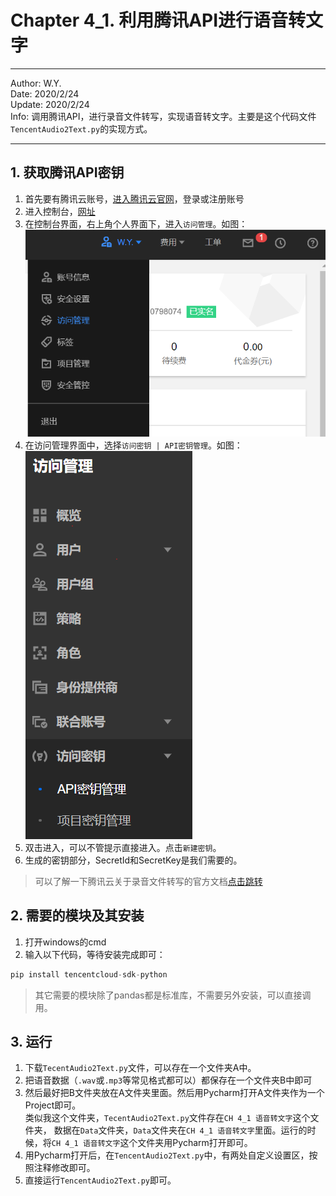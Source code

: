 # Chapter 4_1. 利用腾讯API进行语音转文字

----
Author: W.Y.  
Date: 2020/2/24  
Update: 2020/2/24  
Info: 调用腾讯API，进行录音文件转写，实现语音转文字。主要是这个代码文件`TencentAudio2Text.py`的实现方式。

----

## 1. 获取腾讯API密钥
1. 首先要有腾讯云账号，[进入腾讯云官网](https://cloud.tencent.com/)，登录或注册账号
2. 进入控制台，[网址](https://cloud.tencent.com/login?s_url=https%3A%2F%2Fconsole.cloud.tencent.com%2F)
3. 在控制台界面，右上角个人界面下，进入`访问管理`。如图：
![](https://github.com/git-wy/SimplePython/blob/master/%E5%9B%BE%E7%89%87/Chapter%204/%E8%85%BE%E8%AE%AFAPI%20%E8%AE%BF%E9%97%AE%E7%AE%A1%E7%90%86%2001.png?raw=true)
4. 在访问管理界面中，选择`访问密钥 | API密钥管理`。如图：
![](https://github.com/git-wy/SimplePython/blob/master/%E5%9B%BE%E7%89%87/Chapter%204/%E8%85%BE%E8%AE%AFAPI%20%E5%AF%86%E9%92%A5%E7%AE%A1%E7%90%86%2001.png?raw=true)
5. 双击进入，可以不管提示直接进入。点击`新建密钥`。
6. 生成的密钥部分，SecretId和SecretKey是我们需要的。


> 可以了解一下腾讯云关于录音文件转写的官方文档[点击跳转](https://cloud.tencent.com/document/product/1093/37823)

## 2. 需要的模块及其安装

1. 打开windows的cmd
2. 输入以下代码，等待安装完成即可：
``` python
pip install tencentcloud-sdk-python
```

> 其它需要的模块除了pandas都是标准库，不需要另外安装，可以直接调用。


## 3. 运行

1. 下载`TecentAudio2Text.py`文件，可以存在一个文件夹A中。
2. 把语音数据（`.wav`或`.mp3`等常见格式都可以）都保存在一个文件夹B中即可
3. 然后最好把B文件夹放在A文件夹里面。然后用Pycharm打开A文件夹作为一个Project即可。  
类似我这个文件夹，`TecentAudio2Text.py`文件存在`CH 4_1 语音转文字`这个文件夹，
数据在`Data`文件夹，`Data`文件夹在`CH 4_1 语音转文字`里面。运行的时候，将`CH 4_1 语音转文字`这个文件夹用Pycharm打开即可。
4. 用Pycharm打开后，在`TencentAudio2Text.py`中，有两处自定义设置区，按照注释修改即可。
5. 直接运行`TencentAudio2Text.py`即可。


